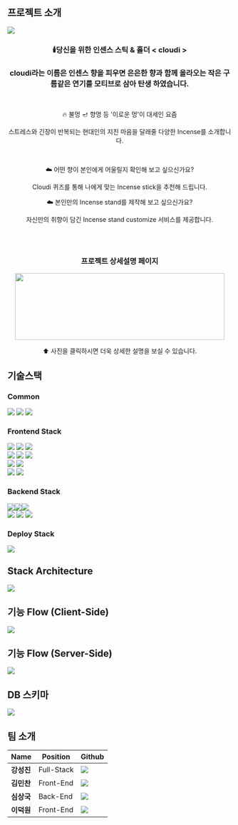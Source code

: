 ## 프로젝트 소개
<img src="https://user-images.githubusercontent.com/83770790/136695098-ec0cd4c4-732b-4175-89e9-63f2faea24c0.gif" />

<div align="center">

### 🕯️당신을 위한 인센스 스틱 & 홀더 < cloudi >

### cloudi라는 이름은 인센스 향을 피우면 은은한 향과 함께 올라오는 작은 구름같은 연기를 모티브로 삼아 탄생 하였습니다.

<br />

🔥 불멍 🪔 향멍 등 '이로운 멍'이 대세인 요즘

스트레스와 긴장이 반복되는 현대인의 지친 마음을 달래줄 다양한 Incense를 소개합니다.

<br />

☁️  어떤 향이 본인에게 어울릴지 확인해 보고 싶으신가요?

Cloudi 퀴즈를 통해 나에게 맞는 Incense stick을 추천해 드립니다.

☁️  본인만의 Incense stand를 제작해 보고 싶으신가요?

자신만의 취향이 담긴 Incense stand customize 서비스를 제공합니다.

<br />
<br />

### 프로젝트 상세설명 페이지
[<img src="https://user-images.githubusercontent.com/83770790/136688261-14e2659c-28be-4795-9a67-d4f2b0170db0.jpg" width="470" height="150"/>](https://www.notion.so/1-Team-Challengers-cloudi-b54a437059824f9fbec3c219b3e14206)

 ⬆ 사진을 클릭하시면 더욱 상세한 설명을 보실 수 있습니다.
 
 </div>

## 기술스택

### Common
<img src="https://img.shields.io/badge/node.js-228B22?style=for-the-badge&logo=node.js&logoColor=white">  <img src="https://img.shields.io/badge/ESLint-4B32C3?style=for-the-badge&logo=ESLint&logoColor=white">  <img src="https://img.shields.io/badge/Axios-black?style=for-the-badge&logo=&logoColor=white">

### Frontend Stack
<img src="https://img.shields.io/badge/javascript-F7DF1E?style=for-the-badge&logo=javascript&logoColor=black"> <img src="https://img.shields.io/badge/css-1572B6?style=for-the-badge&logo=css3&logoColor=white"> <img src="https://img.shields.io/badge/html-E34F26?style=for-the-badge&logo=html5&logoColor=white">
<br />
<img src="https://img.shields.io/badge/react-61DAFB?style=for-the-badge&logo=react&logoColor=black">
<img src="https://img.shields.io/badge/react%20router-CA4245?style=for-the-badge&logo=reactrouter&logoColor=white">
<img src="https://img.shields.io/badge/react%20hooks-6d6b54?style=for-the-badge&logo=&logoColor=white">
<br />
<img src="https://img.shields.io/badge/redux%20toolkit-4169E1?style=for-the-badge&logo=redux&logoColor=white">
<img src="https://img.shields.io/badge/redux%20persist-999999?style=for-the-badge&logo=redux&logoColor=white">
<br />
<img src="https://img.shields.io/badge/styled%20components-DB7093?style=for-the-badge&logo=styledcomponents&logoColor=white">
<img src="https://img.shields.io/badge/gsap-green?style=for-the-badge&logo=&logoColor=white">

### Backend Stack
<img src="https://img.shields.io/badge/JWT-8A2BE2?style=for-the-badge&logo=json%20web%20tokens&logoColor=white"><img src="https://img.shields.io/badge/Bcrypt-08304f?style=for-the-badge&logo=&logoColor=white"><img src="https://img.shields.io/badge/Ouath2.0-191818?style=for-the-badge&logo=&logoColor=white">
<br />
<img src="https://img.shields.io/badge/sequelize%20ORM-52B0E7?style=for-the-badge&logo=Sequelize&logoColor=white">
<img src="https://img.shields.io/badge/mysql-4479A1?style=for-the-badge&logo=mysql&logoColor=white">
<img src="https://img.shields.io/badge/express-006400?style=for-the-badge&logo=express&logoColor=white">

### Deploy Stack
<img src="https://img.shields.io/badge/AWS-232F3E?style=for-the-badge&logo=amazon%20AWS&logoColor=white">

## Stack Architecture

<img src="https://user-images.githubusercontent.com/83770790/136695567-d346ed44-f549-4037-897a-2d5f24a3c84b.png" />

## 기능 Flow (Client-Side)

<img src="https://user-images.githubusercontent.com/83770790/136695599-97a99a90-de66-41ae-844a-74f940018e3f.png" />

## 기능 Flow (Server-Side)

<img src="https://user-images.githubusercontent.com/83770790/136696153-d3e6070b-4d2e-45d7-bfd1-b2543d71377c.png" />

## DB 스키마

<img src="https://user-images.githubusercontent.com/83770790/136695629-84157b9a-9984-48b5-9e5b-b50fe5805f68.png" />

## 팀 소개

|Name|Position|Github|
|--|--|--|
|**강성진**|Full-Stack|[<img src="https://img.shields.io/badge/github-spirited%20hunger-teal?style=for-the-badge&logo=github" />](https://github.com/spirited-hunger)
|**김민찬**|Front-End|[<img src="https://img.shields.io/badge/github-KimMinchan95-yellow?style=for-the-badge&logo=github" />](https://github.com/KimMinchan95)|
|**심상국**|Back-End|[<img src="https://img.shields.io/badge/github-dankhan102-purple?style=for-the-badge&logo=github" />](https://github.com/dankhan102)|
|**이덕원**|Front-End|[<img src="https://img.shields.io/badge/github-Lee%20Duckwon-red?style=for-the-badge&logo=github" />](https://github.com/Lee-Duckwon)|
